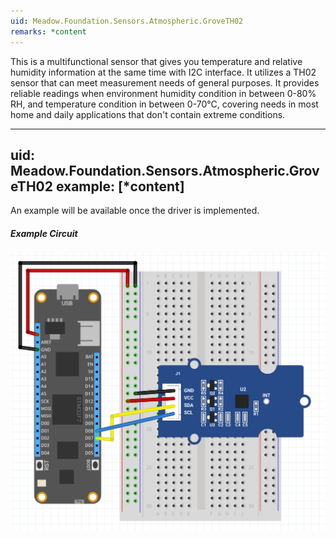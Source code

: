 ```yaml
---
uid: Meadow.Foundation.Sensors.Atmospheric.GroveTH02
remarks: *content
---
```


This is a multifunctional sensor that gives you temperature and relative humidity information at the same time with I2C interface. It utilizes a TH02 sensor that can meet measurement needs of general purposes. It provides reliable readings when environment humidity condition in between 0-80% RH, and temperature condition in between 0-70°C, covering needs in most home and daily applications that don't contain extreme conditions.

---
uid: Meadow.Foundation.Sensors.Atmospheric.GroveTH02
example: [*content]
---

An example will be available once the driver is implemented.

##### Example Circuit

![](/API_Assets/Meadow.Foundation.Sensors.Atmospheric.GroveTH02/GroveTH02.svg)